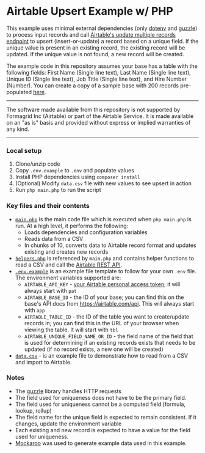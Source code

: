# Airtable Upsert Example w/ PHP

This example uses minimal external dependencies (only
[dotenv](https://github.com/vlucas/phpdotenv) and
[guzzle](https://github.com/guzzle/guzzle)) to process input records
and call
[Airtable's update multiple records endpoint](https://airtable.com/developers/web/api/update-multiple-records#upserts)
to upsert (insert-or-update) a record based on a unique field. If the unique
value is present in an existing record, the existing record will be updated. If
the unique value is not found, a new record will be created.

The example code in this repository assumes your base has a table with the
following fields: First Name (Single line text), Last Name (Single line text),
Unique ID (Single line text), Job Title (Single line text), and Hire Number
(Number). You can create a copy of a sample base with 200 records pre-populated
[here](https://airtable.com/shrgakIqrpwtkQL2p).

---

The software made available from this repository is not supported by Formagrid Inc (Airtable) or part of the Airtable Service. It is made available on an "as is" basis and provided without express or implied warranties of any kind.

---

### Local setup
1. Clone/unzip code
2. Copy `.env.example` to `.env` and populate values
3. Install PHP dependencies using `composer install`
4. (Optional) Modify `data.csv` file with new values to see upsert in action
5. Run `php main.php` to run the script

### Key files and their contents
- [`main.php`](main.php) is the main code file which is executed when `php main.php` is run. At a high level, it performs the following:
  - Loads dependencies and configuration variables
  - Reads data from a CSV
  - In chunks of 10, converts data to Airtable record format and updates existing and creates new records
- [`helpers.php`](helpers.php) is referenced by `main.php` and contains helper functions to read a CSV and call the [Airtable REST API](https://support.airtable.com/docs/getting-started-with-airtables-web-api).
- [`.env.example`](.env.example) is an example file template to follow for your own `.env` file. The environment variables supported are:
  - `AIRTABLE_API_KEY` - [your Airtable personal access token](https://airtable.com/developers/web/guides/personal-access-tokens); it will always start with `pat`
  - `AIRTABLE_BASE_ID` - the ID of your base; you can find this on the base's API docs from https://airtable.com/api. This will always start with `app`
  - `AIRTABLE_TABLE_ID` - the ID of the table you want to create/update records in; you can find this in the URL of your browser when viewing the table. It will start with `tbl`
  - `AIRTABLE_UNIQUE_FIELD_NAME_OR_ID` - the field name of the field that is used for determining if an existing records exists that needs to be updated (if no record exists, a new one will be created)
- [`data.csv`](data.csv) - is an example file to demonstrate how to read from a CSV and import to Airtable.

### Notes
- The [guzzle](https://github.com/guzzle/guzzle) library handles HTTP requests
- The field used for uniqueness does not have to be the primary field.
- The field used for uniqueness cannot be a computed field (formula, lookup, rollup)
- The field name for the unique field is expected to remain consistent. If it changes, update the environment variable
- Each existing and new record is expected to have a value for the field used for uniqueness. 
- [Mockaroo](https://www.mockaroo.com/) was used to generate example data used in this example.